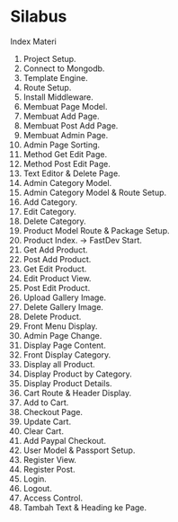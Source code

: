 # Silabus

Index Materi

1. Project Setup.
2. Connect to Mongodb.
3. Template Engine.
4. Route Setup.
5. Install Middleware.
6. Membuat Page Model.
7. Membuat Add Page.
8. Membuat Post Add Page.
9. Membuat Admin Page.
10. Admin Page Sorting.
11. Method Get Edit Page.
12. Method Post Edit Page.
13. Text Editor & Delete Page.
14. Admin Category Model.
15. Admin Category Model & Route Setup.
16. Add Category.
17. Edit Category.
18. Delete Category.
19. Product Model Route & Package Setup.
20. Product Index. -> FastDev Start.
21. Get Add Product.
22. Post Add Product.
23. Get Edit Product.
24. Edit Product View.
25. Post Edit Product.
26. Upload Gallery Image.
27. Delete Gallery Image.
28. Delete Product.
29. Front Menu Display.
30. Admin Page Change.
31. Display Page Content.
32. Front Display Category.
33. Display all Product.
34. Display Product by Category.
35. Display Product Details.
36. Cart Route & Header Display.
37. Add to Cart.
38. Checkout Page.
39. Update Cart.
40. Clear Cart.
41. Add Paypal Checkout.
42. User Model & Passport Setup.
43. Register View.
44. Register Post.
45. Login.
46. Logout.
47. Access Control.
48. Tambah Text & Heading ke Page.
